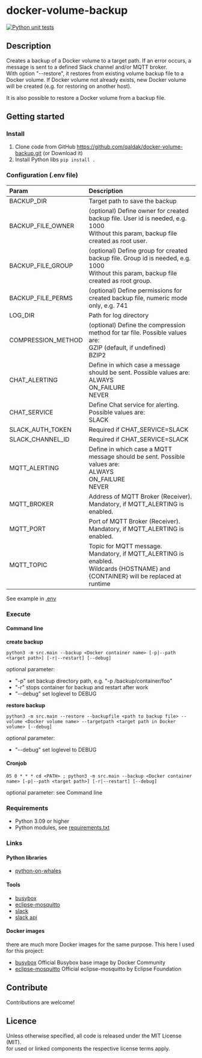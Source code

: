 # docker-volume-backup

[![Python unit tests](https://github.com/qaldak/docker-volume-backup/actions/workflows/python-tests.yml/badge.svg)](https://github.com/qaldak/docker-volume-backup/actions/workflows/python-tests.yml)

## Description

Creates a backup of a Docker volume to a target path.
If an error occurs, a message is sent to a defined Slack channel and/or MQTT broker. </br>
With option "--restore", it restores from existing volume backup file to a Docker volume. If Docker volume not already
exists, new Docker volume will be created (e.g. for restoring on another host).

It is also possible to restore a Docker volume from a backup file.

## Getting started

### Install

1. Clone code from GitHub https://github.com/qaldak/docker-volume-backup.git (or Download it)
2. Install Python libs `pip install .`

### Configuration (.env file)

| Param              | Description                                                                                                                                |
|:-------------------|:-------------------------------------------------------------------------------------------------------------------------------------------|
| BACKUP_DIR         | Target path to save the backup                                                                                                             |      
| BACKUP_FILE_OWNER  | (optional) Define owner for created backup file. User id is needed, e.g. 1000 <br> Without this param, backup file created as root user.   |
| BACKUP_FILE_GROUP  | (optional) Define group for created backup file. Group id is needed, e.g. 1000 <br> Without this param, backup file created as root group. |
| BACKUP_FILE_PERMS  | (optional) Define permissions for created backup file, numeric mode only, e.g. 741                                                         |
| LOG_DIR            | Path for log directory                                                                                                                     |
| COMPRESSION_METHOD | (optional) Define the compression method for tar file. Possible values are: <br> GZIP (default, if undefined) <br> BZIP2                   |
| CHAT_ALERTING      | Define in which case a message should be sent. Possible values are: <br> ALWAYS <br> ON_FAILURE <br> NEVER                                 |
| CHAT_SERVICE       | Define Chat service for alerting. Possible values are: <br> SLACK                                                                          |
| SLACK_AUTH_TOKEN   | Required if CHAT_SERVICE=SLACK                                                                                                             |
| SLACK_CHANNEL_ID   | Required if CHAT_SERVICE=SLACK                                                                                                             |
| MQTT_ALERTING      | Define in which case a MQTT message should be sent. Possible values are: <br> ALWAYS <br> ON_FAILURE <br> NEVER                            |
| MQTT_BROKER        | Address of MQTT Broker (Receiver). Mandatory, if MQTT_ALERTING is enabled.                                                                 |
| MQTT_PORT          | Port of MQTT Broker (Receiver). Mandatory, if MQTT_ALERTING is enabled.                                                                    |
| MQTT_TOPIC         | Topic for MQTT message. Mandatory, if MQTT_ALERTING is enabled. <br> Wildcards {HOSTNAME} and {CONTAINER} will be replaced at runtime      |

See example in [.env](.env)

### Execute

#### Command line

__create backup__

`python3 -m src.main --backup <Docker container name> [-p|--path <target path>] [-r|--restart] [--debug]`

optional parameter:

* "-p" set backup directory path, e.g. "-p /backup/container/foo"
* "-r" stops container for backup and restart after work
* "--debug" set loglevel to DEBUG

__restore backup__

`python3 -m src.main --restore --backupfile <path to backup file> --volume <Docker volume name> --targetpath <target path in Docker volume> [--debug]`

optional parameter:

* "--debug" set loglevel to DEBUG

#### Cronjob

`05 0 * * * cd <PATH> ; python3 -m src.main --backup <Docker container name> [-p|--path <target path>] [-r|--restart] [--debug]`

optional parameter: see Command line

### Requirements

* Python 3.09 or higher
* Python modules, see [requirements.txt](requirements.txt)

### Links

#### Python libraries

* [python-on-whales](https://github.com/gabrieldemarmiesse/python-on-whales)

#### Tools

* [busybox](https://busybox.net/)
* [eclipse-mosquitto](https://mosquitto.org/)
* [slack](https://slack.com)
* [slack api](https://slack.dev)

#### Docker images

there are much more Docker images for the same purpose. This here I used for this project:<br>

* [busybox](https://hub.docker.com/_/busybox) Official Busybox base image by Docker Community
* [eclipse-mosquitto](https://hub.docker.com/_/eclipse-mosquitto) Official eclipse-mosquitto by Eclipse Foundation

## Contribute

Contributions are welcome!

## Licence

Unless otherwise specified, all code is released under the MIT License (MIT).<br>
for used or linked components the respective license terms apply.

